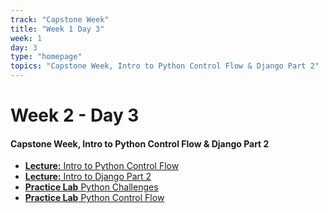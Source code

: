 ```yaml
---
track: "Capstone Week"
title: "Week 1 Day 3"
week: 1
day: 3
type: "homepage"
topics: "Capstone Week, Intro to Python Control Flow & Django Part 2"
---
```


# Week 2 - Day 3

#### Capstone Week, Intro to Python Control Flow & Django Part 2

- [**Lecture:** Intro to Python Control Flow](/capstone-week/day-3/lecture-materials/intro-to-python-control-flow)
- <a href="https://docs.djangoproject.com/en/3.2/intro/tutorial02/" target="_blank" rel="noopener noreferrer"><strong>Lecture:</strong> Intro to Django Part 2</a>
- [**Practice Lab** Python Challenges](/capstone-week/day-3/labs/python-challenges-lab)
- [**Practice Lab** Python Control Flow](/capstone-week/day-3/labs/python-control-flow-lab)




<!-- 
<hr>

### Lesson Recordings

- [**Intro to Python Control Flow**]()
- [**Intro to Django Part 2**]()

-->




